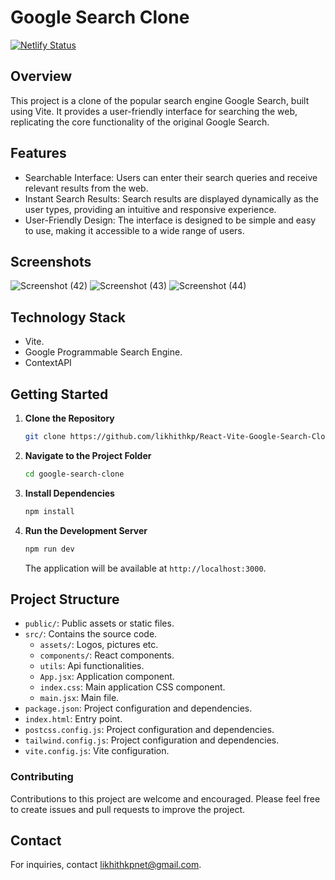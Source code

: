 # Google Search Clone
[![Netlify Status](https://api.netlify.com/api/v1/badges/5e15146c-3e1b-4230-ad53-0db2a407c679/deploy-status)](https://app.netlify.com/sites/googlevite/deploys)
## Overview
This project is a clone of the popular search engine Google Search, built using Vite. It provides a user-friendly interface for searching the web, replicating the core functionality of the original Google Search.

## Features

- Searchable Interface: Users can enter their search queries and receive relevant results from the web.
- Instant Search Results: Search results are displayed dynamically as the user types, providing an intuitive and responsive experience.
- User-Friendly Design: The interface is designed to be simple and easy to use, making it accessible to a wide range of users.

## Screenshots
![Screenshot (42)](https://github.com/likhithkp/React-Vite-Google-Search-Clone/assets/88890448/bf77b6c8-d260-4cb9-b781-b85df9495e98)
![Screenshot (43)](https://github.com/likhithkp/React-Vite-Google-Search-Clone/assets/88890448/f3c6b362-341e-43bf-aade-b67ae4a396bf)
![Screenshot (44)](https://github.com/likhithkp/React-Vite-Google-Search-Clone/assets/88890448/1439206a-c3f6-4043-b404-1ac477e47686)

## Technology Stack

  - Vite.
  - Google Programmable Search Engine.
  - ContextAPI
  
## Getting Started

1. **Clone the Repository**

   ```bash
   git clone https://github.com/likhithkp/React-Vite-Google-Search-Clone.git
   ```

2. **Navigate to the Project Folder**

   ```bash
   cd google-search-clone
   ```

3. **Install Dependencies**

   ```bash
   npm install
   ```

4. **Run the Development Server**

   ```bash
   npm run dev
   ```

   The application will be available at `http://localhost:3000`.

## Project Structure

- `public/`: Public assets or static files.
- `src/`: Contains the source code.
  - `assets/`: Logos, pictures etc.
  - `components/`: React components.
  - `utils`: Api functionalities.
  - `App.jsx`: Application component.
  - `index.css`: Main application CSS component.
  - `main.jsx`: Main file.
- `package.json`: Project configuration and dependencies.
- `index.html`: Entry point.
- `postcss.config.js`: Project configuration and dependencies.
- `tailwind.config.js`: Project configuration and dependencies.
- `vite.config.js`: Vite configuration.


### Contributing

Contributions to this project are welcome and encouraged. Please feel free to create issues and pull requests to improve the project.

## Contact

For inquiries, contact likhithkpnet@gmail.com.

